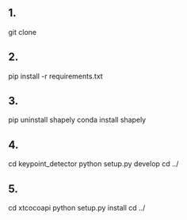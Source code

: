 

## 1.  
git clone

## 2.  
pip install -r requirements.txt

## 3.  
pip uninstall shapely
conda install shapely

## 4.  
cd keypoint_detector
python setup.py develop
cd ../

## 5.  
cd xtcocoapi
python setup.py install
cd ../
